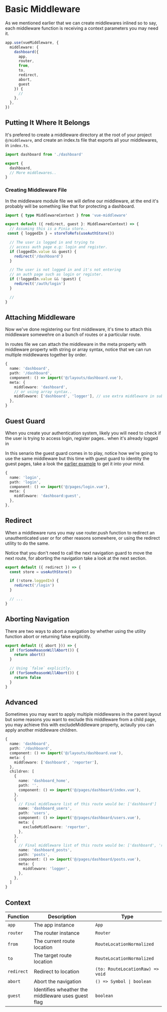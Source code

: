 # Basic Middleware

As we mentioned earlier that we can create middlewares inlined so to say, each middleware function is receiving a context parameters you may need it.

```ts
app.use(vueMiddleware, {
  middleware: {
    dashboard({
      app,
      router,
      from,
      to,
      redirect,
      abort,
      guest
    }) {
      //
    },
  },
})
```

## Putting It Where It Belongs

It's prefered to create a middleware directory at the root of your project `@/middleware`, and create an index.ts file that exports all your middlewares, in `index.ts`.

```ts
import dashboard from './dashboard'

export {
  dashboard,
  // More middlewares..
}
```

### Creating Middleware File

In the middleware module file we will define our middleware, at the end it's probably will be something like that for protecting a dashboard.

```ts
import { type MiddlewareContext } from 'vue-middleware'

export default ({ redirect, guest }: MiddlewareContext) => {
  // Assuming this is a Pinia store..
 const { loggedIn } = storeToRefs(useAuthStore())

  // The user is logged in and trying to
  // access auth page e.g: login and register.
  if (loggedIn.value && guest) {
    redirect('/dashboard')
  }

  // The user is not logged in and it's not entering
  // an auth page such as login or register.
  if (!loggedIn.value && !guest) {
    redirect('/auth/login')
  }

  //
}
```

## Attaching Middleware

Now we've done registering our first middleware, it's time to attach this middleware somewehre on a bunch of routes or a particular route.

In routes file we can attach the middleware in the meta property with middleware property with string or array syntax, notice that we can run multiple middlewares together by order.

```ts
{
  name: 'dashboard',
  path: '/dashboard',
  component: () => import('@/layouts/dashboard.vue'),
  meta: {
    middleware: 'dashboard',
    // or using array syntax..
    middleware: ['dashboard', 'logger'], // use extra middleware in sub routes..
  },
}
```

## Guest Guard

When you create your authentication system, likely you will need to check if the user is trying to access login, register pages.. when it's already logged in

In this senario the guest guard comes in to play, notice how we're going to use the same middleware but this time with guest guard to identity the guest pages, take a look the [earlier example](#creating-middleware-file) to get it into your mind.

```ts
{
  name: 'login',
  path: 'login',
  component: () => import('@/pages/login.vue'),
  meta: {
    middleware: 'dashboard:guest',
  },
},
```

## Redirect

When a middleware runs you may use router.push function to redirect an unauthenticated user or for other reasons somewhere, or using the redirect utility to do the same.

Notice that you don't need to call the next navigation guard to move the next route, for aborting the navigation take a look at the next section.

```ts
export default ({ redirect }) => {
  const store = useAuthStore()

  if (!store.loggedIn) {
    redirect('/login')
  }

  // ...
}
```

## Aborting Navigation

There are two ways to abort a navigation by whether using the utility function abort or returning false explicitly.

```ts
export default ({ abort })) => {
  if (forSomeReasonWillAbort()) {
    return abort()
  }

  // Using `false` explicitly.
  if (forSomeReasonWillAbort()) {
    return false
  }
}
```

## Advanced

Sometimes you may want to apply multiple middlewares in the parent layout but some reasons you want to exclude this middleware from a child page, you may achieve this with excludeMiddleware property, actaully you can apply another middleware children.

```ts
{
  name: 'dashboard',
  path: '/dashboard',
  component: () => import('@/layouts/dashboard.vue'),
  meta: {
    middleware: ['dashboard', 'reporter'],
  },
  children: [
    {
      name: 'dashboard_home',
      path: '',
      component: () => import('@/pages/dashboard/index.vue'),
    },
    {
      // Final middleware list of this route would be: ['dashboard']
      name: 'dashboard_users',
      path: 'users',
      component: () => import('@/pages/dashboard/users.vue'),
      meta: {
        excludeMiddleware: 'reporter',
      },
    },
    {
      // Final middleware list of this route would be: ['dashboard', 'reporter', 'logger']
      name: 'dashboard_posts',
      path: 'posts',
      component: () => import('@/pages/dashboard/posts.vue'),
      meta: {
        middleware: 'logger',
      },
    },
  ]
}
```

## Context

| Function  | Description | Type |
| ------------| ------------- | --------- |
| `app`       | The app instance | `App` |
| `router`    | The router instance | `Router` |
| `from`      | The current route location | `RouteLocationNormalized` |
| `to`        | The target route location | `RouteLocationNormalized` |
| `redirect`  | Redirect to location | `(to: RouteLocationRaw) => void` |
| `abort`     | Abort the navigation | `() => Symbol \| boolean` |
| `guest`     | Identifies wheather the middleware uses guest flag | `boolean` |